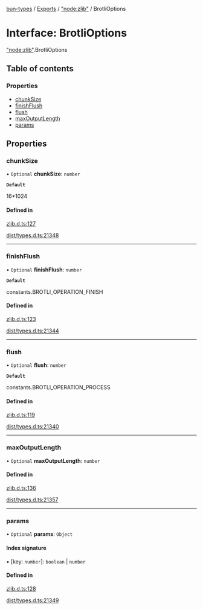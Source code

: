 [bun-types](../README.md) / [Exports](../modules.md) / ["node:zlib"](../modules/node_zlib_.md) / BrotliOptions

# Interface: BrotliOptions

["node:zlib"](../modules/node_zlib_.md).BrotliOptions

## Table of contents

### Properties

- [chunkSize](node_zlib_.BrotliOptions.md#chunksize)
- [finishFlush](node_zlib_.BrotliOptions.md#finishflush)
- [flush](node_zlib_.BrotliOptions.md#flush)
- [maxOutputLength](node_zlib_.BrotliOptions.md#maxoutputlength)
- [params](node_zlib_.BrotliOptions.md#params)

## Properties

### chunkSize

• `Optional` **chunkSize**: `number`

**`Default`**

16*1024

#### Defined in

[zlib.d.ts:127](https://github.com/valgaze/bun-types/blob/5e53f27/zlib.d.ts#L127)

[dist/types.d.ts:21348](https://github.com/valgaze/bun-types/blob/5e53f27/dist/types.d.ts#L21348)

___

### finishFlush

• `Optional` **finishFlush**: `number`

**`Default`**

constants.BROTLI_OPERATION_FINISH

#### Defined in

[zlib.d.ts:123](https://github.com/valgaze/bun-types/blob/5e53f27/zlib.d.ts#L123)

[dist/types.d.ts:21344](https://github.com/valgaze/bun-types/blob/5e53f27/dist/types.d.ts#L21344)

___

### flush

• `Optional` **flush**: `number`

**`Default`**

constants.BROTLI_OPERATION_PROCESS

#### Defined in

[zlib.d.ts:119](https://github.com/valgaze/bun-types/blob/5e53f27/zlib.d.ts#L119)

[dist/types.d.ts:21340](https://github.com/valgaze/bun-types/blob/5e53f27/dist/types.d.ts#L21340)

___

### maxOutputLength

• `Optional` **maxOutputLength**: `number`

#### Defined in

[zlib.d.ts:136](https://github.com/valgaze/bun-types/blob/5e53f27/zlib.d.ts#L136)

[dist/types.d.ts:21357](https://github.com/valgaze/bun-types/blob/5e53f27/dist/types.d.ts#L21357)

___

### params

• `Optional` **params**: `Object`

#### Index signature

▪ [key: `number`]: `boolean` \| `number`

#### Defined in

[zlib.d.ts:128](https://github.com/valgaze/bun-types/blob/5e53f27/zlib.d.ts#L128)

[dist/types.d.ts:21349](https://github.com/valgaze/bun-types/blob/5e53f27/dist/types.d.ts#L21349)

